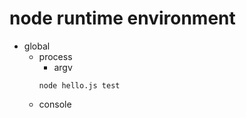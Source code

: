 # node runtime environment

- global
  - process
    - argv
    ```
    node hello.js test
    ```
  - console
